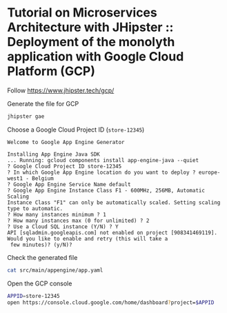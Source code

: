# Tutorial on Microservices Architecture with JHipster :: Deployment of the monolyth application with Google Cloud Platform (GCP)

Follow https://www.jhipster.tech/gcp/

Generate the file for GCP
```bash
jhipster gae
```

Choose a Google Cloud Project ID (`store-12345`)

```
Welcome to Google App Engine Generator

Installing App Engine Java SDK
... Running: gcloud components install app-engine-java --quiet
? Google Cloud Project ID store-12345
? In which Google App Engine location do you want to deploy ? europe-west1 - Belgium
? Google App Engine Service Name default
? Google App Engine Instance Class F1 - 600MHz, 256MB, Automatic Scaling
Instance Class "F1" can only be automatically scaled. Setting scaling type to automatic.
? How many instances minimum ? 1
? How many instances max (0 for unlimited) ? 2
? Use a Cloud SQL instance (Y/N) ? Y
API [sqladmin.googleapis.com] not enabled on project [908341469119]. Would you like to enable and retry (this will take a
 few minutes)? (y/N)?  
```

Check the generated file
```bash
cat src/main/appengine/app.yaml
```

Open the GCP console
```bash
APPID=store-12345
open https://console.cloud.google.com/home/dashboard?project=$APPID
```
